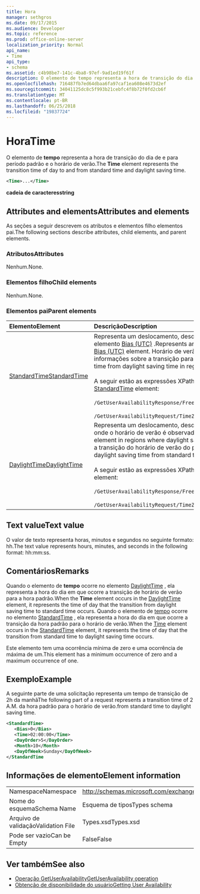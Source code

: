 ```yaml
---
title: Hora
manager: sethgros
ms.date: 09/17/2015
ms.audience: Developer
ms.topic: reference
ms.prod: office-online-server
localization_priority: Normal
api_name:
- Time
api_type:
- schema
ms.assetid: c4b98be7-141c-4ba8-97ef-9ad1ed19f61f
description: O elemento de tempo representa a hora de transição do dia de e para período padrão e o horário de verão.
ms.openlocfilehash: 716487fb7ed64dbaa6fa97caf1ea608e4673d2ef
ms.sourcegitcommit: 34041125dc8c5f993b21cebfc4f8b72f0fd2cb6f
ms.translationtype: MT
ms.contentlocale: pt-BR
ms.lasthandoff: 06/25/2018
ms.locfileid: "19837724"
---
```

# <a name="time"></a><span data-ttu-id="651df-103">Hora</span><span class="sxs-lookup"><span data-stu-id="651df-103">Time</span></span>

<span data-ttu-id="651df-104">O elemento de **tempo** representa a hora de transição do dia de e para período padrão e o horário de verão.</span><span class="sxs-lookup"><span data-stu-id="651df-104">The **Time** element represents the transition time of day to and from standard time and daylight saving time.</span></span> 
  
```xml
<Time>...</Time>
```

 <span data-ttu-id="651df-105">**cadeia de caracteres**</span><span class="sxs-lookup"><span data-stu-id="651df-105">**string**</span></span>
## <a name="attributes-and-elements"></a><span data-ttu-id="651df-106">Attributes and elements</span><span class="sxs-lookup"><span data-stu-id="651df-106">Attributes and elements</span></span>

<span data-ttu-id="651df-107">As seções a seguir descrevem os atributos e elementos filho elementos pai.</span><span class="sxs-lookup"><span data-stu-id="651df-107">The following sections describe attributes, child elements, and parent elements.</span></span>
  
### <a name="attributes"></a><span data-ttu-id="651df-108">Atributos</span><span class="sxs-lookup"><span data-stu-id="651df-108">Attributes</span></span>

<span data-ttu-id="651df-109">Nenhum.</span><span class="sxs-lookup"><span data-stu-id="651df-109">None.</span></span>
  
### <a name="child-elements"></a><span data-ttu-id="651df-110">Elementos filho</span><span class="sxs-lookup"><span data-stu-id="651df-110">Child elements</span></span>

<span data-ttu-id="651df-111">Nenhum.</span><span class="sxs-lookup"><span data-stu-id="651df-111">None.</span></span>
  
### <a name="parent-elements"></a><span data-ttu-id="651df-112">Elementos pai</span><span class="sxs-lookup"><span data-stu-id="651df-112">Parent elements</span></span>

|<span data-ttu-id="651df-113">**Elemento**</span><span class="sxs-lookup"><span data-stu-id="651df-113">**Element**</span></span>|<span data-ttu-id="651df-114">**Descrição**</span><span class="sxs-lookup"><span data-stu-id="651df-114">**Description**</span></span>|
|:-----|:-----|
|[<span data-ttu-id="651df-115">StandardTime</span><span class="sxs-lookup"><span data-stu-id="651df-115">StandardTime</span></span>](standardtime.md) <br/> | <span data-ttu-id="651df-116">Representa um deslocamento, desde o momento em relação ao tempo Universal Coordenado (UTC) representado pelo elemento [Bias (UTC)](bias-utc.md) .</span><span class="sxs-lookup"><span data-stu-id="651df-116">Represents an offset from the time relative to Coordinated Universal Time (UTC) represented by the [Bias (UTC)](bias-utc.md) element.</span></span> <span data-ttu-id="651df-117">Horário de verão em regiões onde o horário de verão é observado, esse elemento também contém informações sobre a transição para a hora padrão.</span><span class="sxs-lookup"><span data-stu-id="651df-117">This element also contains information about the transition to standard time from daylight saving time in regions where daylight saving time is observed.</span></span>  <br/><br/>  <span data-ttu-id="651df-118">A seguir estão as expressões XPath ao elemento [StandardTime](standardtime.md) :</span><span class="sxs-lookup"><span data-stu-id="651df-118">The following are the XPath expressions to the [StandardTime](standardtime.md) element:</span></span> <br/> <br/>  `/GetUserAvailabilityResponse/FreeBusyResponseArray/FreeBusyResponse/FreeBusyView/WorkingHours/TimeZone/StandardTime`<br/> <br/>  `/GetUserAvailabilityRequest/TimeZone/StandardTime` <br/> |
|[<span data-ttu-id="651df-119">DaylightTime</span><span class="sxs-lookup"><span data-stu-id="651df-119">DaylightTime</span></span>](daylighttime.md) <br/> | <span data-ttu-id="651df-120">Representa um deslocamento, desde o momento em relação ao UTC representado pelo [Bias (UTC)](bias-utc.md) elemento em regiões onde o horário de verão é observado.</span><span class="sxs-lookup"><span data-stu-id="651df-120">Represents an offset from the time relative to UTC represented by the [Bias (UTC)](bias-utc.md) element in regions where daylight saving time is observed.</span></span> <span data-ttu-id="651df-121">Esse elemento também contém informações sobre como ocorre a transição do horário de verão do período padrão.</span><span class="sxs-lookup"><span data-stu-id="651df-121">This element also contains information about when the transition to daylight saving time from standard time occurs.</span></span>  <br/><br/>  <span data-ttu-id="651df-122">A seguir estão as expressões XPath ao elemento [DaylightTime](daylighttime.md) :</span><span class="sxs-lookup"><span data-stu-id="651df-122">The following are the XPath expressions to the [DaylightTime](daylighttime.md) element:</span></span>  <br/><br/>  `/GetUserAvailabilityResponse/FreeBusyResponseArray/FreeBusyResponse/FreeBusyView/WorkingHours/TimeZone/DaylightTime` <br/><br/>  `/GetUserAvailabilityRequest/TimeZone/DaylightTime` <br/> |
   
## <a name="text-value"></a><span data-ttu-id="651df-123">Text value</span><span class="sxs-lookup"><span data-stu-id="651df-123">Text value</span></span>

<span data-ttu-id="651df-124">O valor de texto representa horas, minutos e segundos no seguinte formato: hh.</span><span class="sxs-lookup"><span data-stu-id="651df-124">The text value represents hours, minutes, and seconds in the following format: hh:mm:ss.</span></span>
  
## <a name="remarks"></a><span data-ttu-id="651df-125">Comentários</span><span class="sxs-lookup"><span data-stu-id="651df-125">Remarks</span></span>

<span data-ttu-id="651df-126">Quando o elemento de **tempo** ocorre no elemento [DaylightTime](daylighttime.md) , ela representa a hora do dia em que ocorre a transição de horário de verão para a hora padrão.</span><span class="sxs-lookup"><span data-stu-id="651df-126">When the **Time** element occurs in the [DaylightTime](daylighttime.md) element, it represents the time of day that the transition from daylight saving time to standard time occurs.</span></span> <span data-ttu-id="651df-127">Quando o elemento de [tempo](time.md) ocorre no elemento [StandardTime](standardtime.md) , ela representa a hora do dia em que ocorre a transição da hora padrão para o horário de verão.</span><span class="sxs-lookup"><span data-stu-id="651df-127">When the [Time](time.md) element occurs in the [StandardTime](standardtime.md) element, it represents the time of day that the transition from standard time to daylight saving time occurs.</span></span> 
  
<span data-ttu-id="651df-128">Este elemento tem uma ocorrência mínima de zero e uma ocorrência de máxima de um.</span><span class="sxs-lookup"><span data-stu-id="651df-128">This element has a minimum occurrence of zero and a maximum occurrence of one.</span></span>
  
## <a name="example"></a><span data-ttu-id="651df-129">Exemplo</span><span class="sxs-lookup"><span data-stu-id="651df-129">Example</span></span>

<span data-ttu-id="651df-130">A seguinte parte de uma solicitação representa um tempo de transição de 2h da manhã</span><span class="sxs-lookup"><span data-stu-id="651df-130">The following part of a request represents a transition time of 2 A.M.</span></span> <span data-ttu-id="651df-131">da hora padrão para o horário de verão.</span><span class="sxs-lookup"><span data-stu-id="651df-131">from standard time to daylight saving time.</span></span>
  
```xml
<StandardTime>
   <Bias>0</Bias>
   <Time>02:00:00</Time>
   <DayOrder>5</DayOrder>
   <Month>10</Month>
   <DayOfWeek>Sunday</DayOfWeek>
</StandardTime
```

## <a name="element-information"></a><span data-ttu-id="651df-132">Informações de elemento</span><span class="sxs-lookup"><span data-stu-id="651df-132">Element information</span></span>

|||
|:-----|:-----|
|<span data-ttu-id="651df-133">Namespace</span><span class="sxs-lookup"><span data-stu-id="651df-133">Namespace</span></span>  <br/> |http://schemas.microsoft.com/exchange/services/2006/types  <br/> |
|<span data-ttu-id="651df-134">Nome do esquema</span><span class="sxs-lookup"><span data-stu-id="651df-134">Schema Name</span></span>  <br/> |<span data-ttu-id="651df-135">Esquema de tipos</span><span class="sxs-lookup"><span data-stu-id="651df-135">Types schema</span></span>  <br/> |
|<span data-ttu-id="651df-136">Arquivo de validação</span><span class="sxs-lookup"><span data-stu-id="651df-136">Validation File</span></span>  <br/> |<span data-ttu-id="651df-137">Types.xsd</span><span class="sxs-lookup"><span data-stu-id="651df-137">Types.xsd</span></span>  <br/> |
|<span data-ttu-id="651df-138">Pode ser vazio</span><span class="sxs-lookup"><span data-stu-id="651df-138">Can be Empty</span></span>  <br/> |<span data-ttu-id="651df-139">False</span><span class="sxs-lookup"><span data-stu-id="651df-139">False</span></span>  <br/> |
   
## <a name="see-also"></a><span data-ttu-id="651df-140">Ver também</span><span class="sxs-lookup"><span data-stu-id="651df-140">See also</span></span>

- [<span data-ttu-id="651df-141">Operação GetUserAvailability</span><span class="sxs-lookup"><span data-stu-id="651df-141">GetUserAvailability operation</span></span>](getuseravailability-operation.md)
- [<span data-ttu-id="651df-142">Obtenção de disponibilidade do usuário</span><span class="sxs-lookup"><span data-stu-id="651df-142">Getting User Availability</span></span>](http://msdn.microsoft.com/library/d4133fcb-9b0f-4e6b-aadf-a389da83516a%28Office.15%29.aspx)

